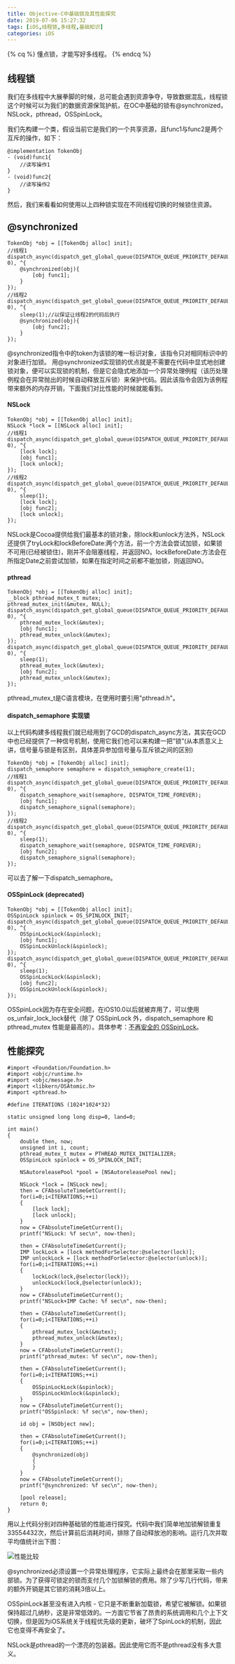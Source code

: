 ```yaml
---
title: Objective-C中基础锁及其性能探究
date: 2019-07-06 15:27:32
tags: [iOS,线程锁,多线程,基础知识]
categories: iOS
---
```


{% cq %}
懂点锁，才能写好多线程。
{% endcq %}

<!-- more -->

## 线程锁 ##
我们在多线程中大展拳脚的时候，总可能会遇到资源争夺，导致数据混乱，线程锁这个时候可以为我们的数据资源保驾护航，在OC中基础的锁有@synchronized，NSLock，pthread，OSSpinLock。

我们先构建一个类，假设当前它是我们的一个共享资源，且func1与func2是两个互斥的操作，如下：

``` objc
@implementation TokenObj
- (void)func1{
	//读写操作1
}
- (void)func2{
	//读写操作2
}
```

然后，我们来看看如何使用以上四种锁实现在不同线程切换的时候锁住资源。

## @synchronized ##
``` objc
TokenObj *obj = [[TokenObj alloc] init];
//线程1
dispatch_async(dispatch_get_global_queue(DISPATCH_QUEUE_PRIORITY_DEFAULT, 0), ^{
    @synchronized(obj){
        [obj func1];
    }
});
//线程2
dispatch_async(dispatch_get_global_queue(DISPATCH_QUEUE_PRIORITY_DEFAULT, 0), ^{
    sleep(1);//以保证让线程2的代码后执行
    @synchronized(obj){
        [obj func2];
    }
});
```
@synchronized指令中的token为该锁的唯一标识对象，该指令只对相同标识中的对象进行加锁。
用@synchronized实现锁的优点就是不需要在代码中显式地创建锁对象，便可以实现锁的机制，但是它会隐式地添加一个异常处理例程（该历处理例程会在异常抛出的时候自动释放互斥锁）来保护代码。因此该指令会因为该例程带来额外的内存开销，下面我们对比性能的时候就能看到。


#### NSLock ####
```objc
TokenObj *obj = [[TokenObj alloc] init];
NSLock *lock = [[NSLock alloc] init];
//线程1
dispatch_async(dispatch_get_global_queue(DISPATCH_QUEUE_PRIORITY_DEFAULT, 0), ^{
    [lock lock];
    [obj func1];
    [lock unlock];
});
//线程2
dispatch_async(dispatch_get_global_queue(DISPATCH_QUEUE_PRIORITY_DEFAULT, 0), ^{
    sleep(1);
    [lock lock];
    [obj func2];
    [lock unlock];
});
```
NSLock是Cocoa提供给我们最基本的锁对象，除lock和unlock方法外，NSLock还提供了tryLock和lockBeforeDate:两个方法，前一个方法会尝试加锁，如果锁不可用(已经被锁住)，刚并不会阻塞线程，并返回NO。lockBeforeDate:方法会在所指定Date之前尝试加锁，如果在指定时间之前都不能加锁，则返回NO。


#### pthread ####
```objc
TokenObj *obj = [[TokenObj alloc] init];
__block pthread_mutex_t mutex;
pthread_mutex_init(&mutex, NULL);
dispatch_async(dispatch_get_global_queue(DISPATCH_QUEUE_PRIORITY_DEFAULT, 0), ^{
    pthread_mutex_lock(&mutex);
    [obj func1];
    pthread_mutex_unlock(&mutex);
});
dispatch_async(dispatch_get_global_queue(DISPATCH_QUEUE_PRIORITY_DEFAULT, 0), ^{
	sleep(1);
    pthread_mutex_lock(&mutex);
    [obj func2];
    pthread_mutex_unlock(&mutex);
});
```
pthread_mutex_t是C语言模块，在使用时要引用"pthread.h"。


#### dispatch_semaphore 实现锁 ####
以上代码构建多线程我们就已经用到了GCD的dispatch_async方法，其实在GCD中也已经提供了一种信号机制，使用它我们也可以来构建一把”锁”(从本质意义上讲，信号量与锁是有区别，具体差异参加信号量与互斥锁之间的区别)
```objc
TokenObj *obj = [TokenObj alloc] init];
dispatch_semaphore semaphore = dispatch_semaphore_create(1);
//线程1
dispatch_async(dispatch_get_global_queue(DISPATCH_QUEUE_PRIORITY_DEFAULT, 0), ^{
    dispatch_semaphore_wait(semaphore, DISPATCH_TIME_FOREVER);
    [obj func1];
    dispatch_semaphore_signal(semaphore);
});
//线程2
dispatch_async(dispatch_get_global_queue(DISPATCH_QUEUE_PRIORITY_DEFAULT, 0), ^{
    sleep(1);
    dispatch_semaphore_wait(semaphore, DISPATCH_TIME_FOREVER);
    [obj func2];
    dispatch_semaphore_signal(semaphore);
});
```
可以去了解一下dispatch_semaphore。


#### OSSpinLock (deprecated) ####
```objc
TokenObj *obj = [[TokenObj alloc] init];
OSSpinLock spinlock = OS_SPINLOCK_INIT;
dispatch_async(dispatch_get_global_queue(DISPATCH_QUEUE_PRIORITY_DEFAULT, 0), ^{
    OSSpinLockLock(&spinlock);
    [obj func1];
    OSSpinLockUnlock(&spinlock);
});
dispatch_async(dispatch_get_global_queue(DISPATCH_QUEUE_PRIORITY_DEFAULT, 0), ^{
	sleep(1);
    OSSpinLockLock(&spinlock);
    [obj func2];
    OSSpinLockUnlock(&spinlock);
});
```
OSSpinLock因为存在安全问题，在iOS10.0以后就被弃用了，可以使用os_unfair_lock_lock替代（除了 OSSpinLock 外，dispatch_semaphore 和 pthread_mutex 性能是最高的）。具体参考：[不再安全的 OSSpinLock](https://blog.ibireme.com/2016/01/16/spinlock_is_unsafe_in_ios/)。

## 性能探究 ##
```objc
#import <Foundation/Foundation.h>
#import <objc/runtime.h>
#import <objc/message.h>
#import <libkern/OSAtomic.h>
#import <pthread.h>

#define ITERATIONS (1024*1024*32)

static unsigned long long disp=0, land=0;

int main()
{
	double then, now;
	unsigned int i, count;
	pthread_mutex_t mutex = PTHREAD_MUTEX_INITIALIZER;
	OSSpinLock spinlock = OS_SPINLOCK_INIT;

	NSAutoreleasePool *pool = [NSAutoreleasePool new];

	NSLock *lock = [NSLock new];
	then = CFAbsoluteTimeGetCurrent();
	for(i=0;i<ITERATIONS;++i)
	{
		[lock lock];
		[lock unlock];
	}
	now = CFAbsoluteTimeGetCurrent();
	printf("NSLock: %f sec\n", now-then);    

	then = CFAbsoluteTimeGetCurrent();
	IMP lockLock = [lock methodForSelector:@selector(lock)];
	IMP unlockLock = [lock methodForSelector:@selector(unlock)];
	for(i=0;i<ITERATIONS;++i)
	{
		lockLock(lock,@selector(lock));
		unlockLock(lock,@selector(unlock));
	}
	now = CFAbsoluteTimeGetCurrent();
	printf("NSLock+IMP Cache: %f sec\n", now-then);    

	then = CFAbsoluteTimeGetCurrent();
	for(i=0;i<ITERATIONS;++i)
	{
		pthread_mutex_lock(&mutex);
		pthread_mutex_unlock(&mutex);
	}
	now = CFAbsoluteTimeGetCurrent();
	printf("pthread_mutex: %f sec\n", now-then);

	then = CFAbsoluteTimeGetCurrent();
	for(i=0;i<ITERATIONS;++i)
	{
		OSSpinLockLock(&spinlock);
		OSSpinLockUnlock(&spinlock);
	}
	now = CFAbsoluteTimeGetCurrent();
	printf("OSSpinlock: %f sec\n", now-then);

	id obj = [NSObject new];

	then = CFAbsoluteTimeGetCurrent();
	for(i=0;i<ITERATIONS;++i)
	{
		@synchronized(obj)
		{
		}
	}
	now = CFAbsoluteTimeGetCurrent();
	printf("@synchronized: %f sec\n", now-then);

	[pool release];
	return 0;
}
```
用以上代码分别对四种基础锁的性能进行探究。代码中我们简单地加锁解锁重复33554432次，然后计算前后消耗时间，排除了自动释放池的影响。运行几次并取平均值统计出下图：

![性能比较](https://s2.ax1x.com/2019/07/07/ZB8lOs.png)

@synchronized必须设置一个异常处理程序，它实际上最终会在那里采取一些内部锁。为了获得可锁定的锁而支付几个加锁解锁的费用。除了少写几行代码，带来的额外开销是其它锁的消耗3倍以上。

OSSpinLock甚至没有进入内核 - 它只是不断重新加载锁，希望它被解锁。如果锁保持超过几纳秒，这是非常低效的。一方面它节省了昂贵的系统调用和几个上下文切换，但是因为iOS系统关于线程优先级的更新，破坏了SpinLock的机制，因此它也变得不再安全了。

NSLock是pthread的一个漂亮的包装器。因此使用它而不是pthread没有多大意义。


